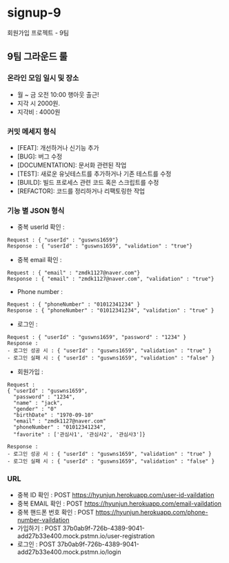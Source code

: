 # signup-9
회원가입 프로젝트 - 9팀

## 9팀 그라운드 룰 
### 온라인 모임 일시 및 장소 
- 월 ~ 금 오전 10:00 행아웃 출근! 
- 지각 시 2000원.
- 지각비 : 4000원

### 커밋 메세지 형식 
- [FEAT]: 개선하거나 신기능 추가
- [BUG]: 버그 수정
- [DOCUMENTATION]: 문서화 관련된 작업
- [TEST]: 새로운 유닛테스트를 추가하거나 기존 테스트를 수정
- [BUILD]: 빌드 프로세스 관련 코드 혹은 스크립트를 수정
- [REFACTOR]: 코드를 정리하거나 리팩토링한 작업

### 기능 별 JSON 형식 
- 중복 userId 확인 : 
```
Request : { "userId" : "guswns1659"}
Response : { "userId" : "guswns1659", "validation" : "true"}
```

- 중복 email 확인 : 
```
Request : { "email" : "zmdk1127@naver.com"}
Response : { "email" : "zmdk1127@naver.com", "validation" : "true"}
```

- Phone number : 
```
Request : { "phoneNumber" : "01012341234" }
Response : { "phoneNumber" : "01012341234", "validation" : "true" } 
```

- 로그인 : 
```
Request : { "userId" : "guswns1659", "password" : "1234" }
Response : 
- 로그인 성공 시 : { "userId" : "guswns1659", "validation" : "true" }  
- 로그인 실패 시 : { "userId" : "guswns1659", "validation" : "false" }
```

- 회원가입 : 

```
Request : 
{ "userId" : "guswns1659",
  "password" : "1234",
  "name" : "jack",
  "gender" : "0"
  "birthDate" : "1970-09-10"
  "email" : "zmdk1127@naver.com"
  "phoneNumber" : "01012341234",
  "favorite" : ['관심사1', '관심사2', '관심사3']}

Response : 
- 로그인 성공 시 : { "userId" : "guswns1659", "validation" : "true" }  
- 로그인 실패 시 : { "userId" : "guswns1659", "validation" : "false" }
```

### URL 
- 중복 ID 확인 : POST https://hyunjun.herokuapp.com/user-id-vaildation
- 중복 EMAIL 확인 : POST https://hyunjun.herokuapp.com/email-vaildation
- 중복 핸드폰 번호 확인 : POST https://hyunjun.herokuapp.com/phone-number-vaildation
- 가입하기 : POST 37b0ab9f-726b-4389-9041-add27b33e400.mock.pstmn.io/user-registration
- 로그인 : POST 37b0ab9f-726b-4389-9041-add27b33e400.mock.pstmn.io/login
